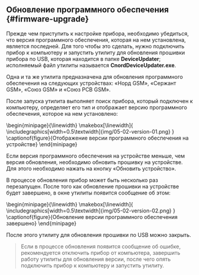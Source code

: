## Обновление программного обеспечения {#firmware-upgrade}

Прежде чем приступить к настройке прибора, необходимо убедиться, что версия программного обеспечения, которая на нем установлена, является последней. Для того чтобы это сделать, нужно подключить прибор к компьютеру и запустить утилиту для обновления прошивки прибора по USB, которая находится в папке **DeviceUpdater**; исполняемый файл утилиты называется **CnordDeviceUpdater.exe**.

Одна и та же утилита предназначена для обновления программного обеспечения на следующих устройствах: «Норд GSM», «Сержант GSM», «Союз  GSM» и «Союз PCB GSM».

После запуска утилита выполняет поиск прибора, который подключен к компьютеру, определяет его тип и отображает версию программного обеспечения, которое на нем установлено:

\begin{minipage}{\linewidth}
	\makebox[\linewidth]{
 		\includegraphics[width=0.5\textwidth]{img/05-02-version-01.png}
 	}
	\captionof{figure}{Отображение версии программного обеспечения на устройстве}
\end{minipage}

Если версия программного обеспечения на устройстве меньше, чем версия обновления, необходимо обновить прошивку на устройстве. Для этого необходимо нажать на кнопку «Обновить устройство».

В процессе обновления прибор может быть несколько раз перезапущен. После того как обновление прошивки на устройстве будет завершено, в окне утилиты появится сообщение об этом:

\begin{minipage}{\linewidth}
	\makebox[\linewidth]{
 		\includegraphics[width=0.5\textwidth]{img/05-02-version-02.png}
 	}
	\captionof{figure}{Обновление версии программного обеспечения завершено}
\end{minipage}

После этого утилиту для обновления прошивки по USB можно закрыть.

> Если в процессе обновления появится сообщение об ошибке, рекомендуется отключить прибор от компьютера, завершить работу утилиты для обновления версии, после чего опять подключить прибор к компьютеру и запустить утилиту.

